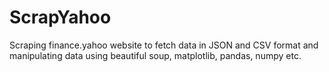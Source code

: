 # ScrapYahoo
Scraping finance.yahoo website to fetch data in JSON and CSV format and manipulating data using beautiful soup, matplotlib, pandas, numpy etc.
